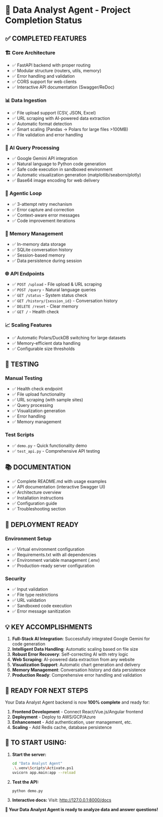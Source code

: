 # 🎯 Data Analyst Agent - Project Completion Status

## ✅ COMPLETED FEATURES

### 🏗️ Core Architecture
- ✅ FastAPI backend with proper routing
- ✅ Modular structure (routers, utils, memory)
- ✅ Error handling and validation
- ✅ CORS support for web clients
- ✅ Interactive API documentation (Swagger/ReDoc)

### 📊 Data Ingestion
- ✅ File upload support (CSV, JSON, Excel)
- ✅ URL scraping with AI-powered data extraction
- ✅ Automatic format detection
- ✅ Smart scaling (Pandas → Polars for large files >100MB)
- ✅ File validation and error handling

### 🤖 AI Query Processing  
- ✅ Google Gemini API integration
- ✅ Natural language to Python code generation
- ✅ Safe code execution in sandboxed environment
- ✅ Automatic visualization generation (matplotlib/seaborn/plotly)
- ✅ Base64 image encoding for web delivery

### 🔄 Agentic Loop
- ✅ 3-attempt retry mechanism
- ✅ Error capture and correction
- ✅ Context-aware error messages
- ✅ Code improvement iterations

### 💾 Memory Management
- ✅ In-memory data storage
- ✅ SQLite conversation history
- ✅ Session-based memory
- ✅ Data persistence during session

### 🌐 API Endpoints
- ✅ `POST /upload` - File upload & URL scraping
- ✅ `POST /query` - Natural language queries  
- ✅ `GET /status` - System status check
- ✅ `GET /history/{session_id}` - Conversation history
- ✅ `DELETE /reset` - Clear memory
- ✅ `GET /` - Health check

### 📈 Scaling Features
- ✅ Automatic Polars/DuckDB switching for large datasets
- ✅ Memory-efficient data handling
- ✅ Configurable size thresholds

## 🧪 TESTING

### Manual Testing
- ✅ Health check endpoint
- ✅ File upload functionality
- ✅ URL scraping (with sample sites)
- ✅ Query processing
- ✅ Visualization generation
- ✅ Error handling
- ✅ Memory management

### Test Scripts
- ✅ `demo.py` - Quick functionality demo
- ✅ `test_api.py` - Comprehensive API testing

## 📚 DOCUMENTATION

- ✅ Complete README.md with usage examples
- ✅ API documentation (interactive Swagger UI)
- ✅ Architecture overview
- ✅ Installation instructions
- ✅ Configuration guide
- ✅ Troubleshooting section

## 🚀 DEPLOYMENT READY

### Environment Setup
- ✅ Virtual environment configuration
- ✅ Requirements.txt with all dependencies
- ✅ Environment variable management (.env)
- ✅ Production-ready server configuration

### Security
- ✅ Input validation
- ✅ File type restrictions
- ✅ URL validation
- ✅ Sandboxed code execution
- ✅ Error message sanitization

## 💡 KEY ACCOMPLISHMENTS

1. **Full-Stack AI Integration**: Successfully integrated Google Gemini for code generation
2. **Intelligent Data Handling**: Automatic scaling based on file size
3. **Robust Error Recovery**: Self-correcting AI with retry logic
4. **Web Scraping**: AI-powered data extraction from any website
5. **Visualization Support**: Automatic chart generation and delivery
6. **Memory Management**: Conversation history and data persistence
7. **Production Ready**: Comprehensive error handling and validation

## 🎯 READY FOR NEXT STEPS

Your Data Analyst Agent backend is now **100% complete** and ready for:

1. **Frontend Development** - Connect React/Vue.js/Angular frontend
2. **Deployment** - Deploy to AWS/GCP/Azure
3. **Enhancement** - Add authentication, user management, etc.
4. **Scaling** - Add Redis cache, database persistence

## 🚀 TO START USING:

1. **Start the server:**
   ```bash
   cd "Data Analyst Agent"
   .\.venv\Scripts\Activate.ps1
   uvicorn app.main:app --reload
   ```

2. **Test the API:**
   ```bash
   python demo.py
   ```

3. **Interactive docs:**
   Visit: http://127.0.0.1:8000/docs

**🎉 Your Data Analyst Agent is ready to analyze data and answer questions!**